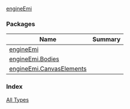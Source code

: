 [engineEmi](./index.md)

### Packages

| Name | Summary |
|---|---|
| [engineEmi](engine-emi/index.md) |  |
| [engineEmi.Bodies](engine-emi.-bodies/index.md) |  |
| [engineEmi.CanvasElements](engine-emi.-canvas-elements/index.md) |  |

### Index

[All Types](alltypes/index.md)